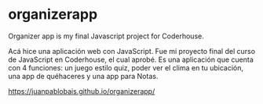 # organizerapp
Organizer app is my final Javascript project for Coderhouse.

Acá hice una aplicación web con JavaScript. Fue mi proyecto final del curso de JavaScript en Coderhouse, el cual aprobé.
Es una aplicación que cuenta con 4 funciones: un juego estilo quiz, poder ver el clima en tu ubicación, una app de quéhaceres y una app para Notas.


https://juanpablobais.github.io/organizerapp/

